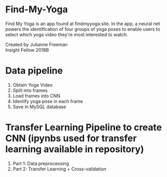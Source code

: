 # Find-My-Yoga
Find My Yoga is an app found at findmyyoga.site.
In the app, a neural net powers the identification of four groups of yoga poses to enable users to select which yoga video they're most interested to watch.

Created by Julianne Freeman<br>
Insight Fellow 2018B<br>

# Data pipeline<br>
1. Obtain Yoga Video
2. Split into frames
3. Load frames into CNN
4. Identify yoga pose in each frame
5. Save in MySQL database<br>

# Transfer Learning Pipeline to create CNN (ipynbs used for transfer learning available in repository)
1. Part 1: Data preprocessing
2. Part 2: Transfer Learning + Cross-validation

